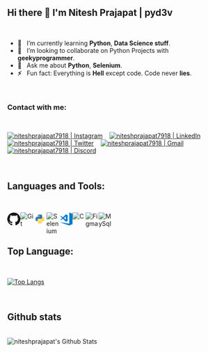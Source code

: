 ## Hi there 👋 I'm **Nitesh Prajapat** | **pyd3v** 
<br/>  
 
 - **🌱** &nbsp; I’m currently learning **Python**, **Data Science stuff**. 
 - **👯** &nbsp; I’m looking to collaborate on Python Projects with **geekyprogrammer**.
 - **💬** &nbsp; Ask me about **Python**, **Selenium**.
 - **⚡** &nbsp; Fun fact: Everything is **Hell** except code. Code never **lies**.   

<br/>    

### Contact with me:  
  
<br/>

[<img aligh="left" target="_blank" alt="niteshprajapat7918 | Instagram" width="25px" src="https://cdn.jsdelivr.net/npm/simple-icons@v3/icons/instagram.svg"/>](https://www.instagram.com/niteshprajapat7918)&nbsp; &nbsp; 
[<img aligh="left" target="_blank" alt="niteshprajapat7918 | LinkedIn" width="25px" src="https://cdn.jsdelivr.net/npm/simple-icons@v3/icons/linkedin.svg"/>](https://www.linkedin.com/in/nitesh-prajapat-429a811a0)&nbsp; &nbsp;
[<img aligh="left" target="_blank" alt="niteshprajapat7918 | Twitter" width="25px" src="https://cdn.jsdelivr.net/npm/simple-icons@v3/icons/twitter.svg"/>](https://twitter.com/NITESHP76730982)&nbsp; &nbsp;
[<img aligh="left" target="_blank" alt="niteshprajapat7918 | Gmail" width="25px" src="https://cdn.jsdelivr.net/npm/simple-icons@v3/icons/gmail.svg"/>](https://www.gmail.com/)&nbsp; &nbsp;
[<img aligh="left" target="_blank" alt="niteshprajapat7918 | Discord" width="25px" src="https://cdn.jsdelivr.net/npm/simple-icons@v3/icons/discord.svg"/>](https://discord.com/channels/@niteshprajapat)

<br/>

## Languages and Tools: 
<br/>

[<img align="left" alt="GitHub" width="30px" src="https://raw.githubusercontent.com/github/explore/78df643247d429f6cc873026c0622819ad797942/topics/github/github.png"/>]()&nbsp; &nbsp;
[<img align="left" alt="Git" width="30px" src="https://upload.wikimedia.org/wikipedia/commons/thumb/3/3f/Git_icon.svg/768px-Git_icon.svg.png"/>]()&nbsp; &nbsp;
[<img align="left" alt="Python" width="30px" src="https://raw.githubusercontent.com/github/explore/80688e429a7d4ef2fca1e82350fe8e3517d3494d/topics/python/python.png"/>]()&nbsp; &nbsp;
[<img align="left" alt="Selenium" width="30px" src="https://bit.ly/3obz7cf"/>]()&nbsp; &nbsp;
[<img align="left" alt="Visual Studio Code" width="30px" src="https://raw.githubusercontent.com/github/explore/80688e429a7d4ef2fca1e82350fe8e3517d3494d/topics/visual-studio-code/visual-studio-code.png"/>]()&nbsp; &nbsp;
[<img align="left" alt="C" width="30px" src="https://img.icons8.com/color/452/c-programming.png"/>]()&nbsp; &nbsp;
[<img align="left" alt="Figma" width="30px" src="https://upload.wikimedia.org/wikipedia/commons/a/ad/Figma-1-logo.png"/>]()&nbsp; &nbsp;
[<img align="left" alt="MySql" width="30px" src="https://p7.hiclipart.com/preview/747/798/387/mysql-database-web-development-computer-software-dolphin.jpg"/>]()&nbsp; &nbsp;





<br/>

## Top Language:  
<br/>


[![Top Langs](https://github-readme-stats.vercel.app/api/top-langs/?username=niteshprajapat)](https://github.com/niteshprajapat/github-readme-stats)

<br/>


## Github stats  
<br/>

<img align="left" alt="niteshprajapat's Github Stats" src="https://github-readme-stats.vercel.app/api?username=niteshprajapat&show_icons=true&hide_border=true&theme=dracula"/>  



